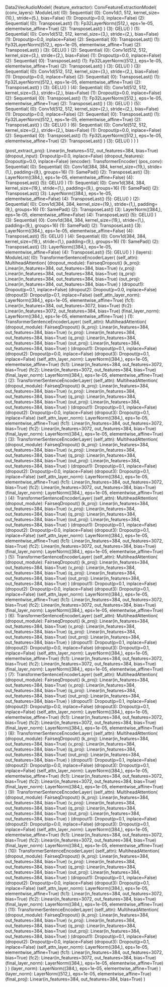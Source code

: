 Data2VecAudioModel(
  (feature_extractor): ConvFeatureExtractionModel(
    (conv_layers): ModuleList(
      (0): Sequential(
        (0): Conv1d(1, 512, kernel_size=(10,), stride=(5,), bias=False)
        (1): Dropout(p=0.0, inplace=False)
        (2): Sequential(
          (0): TransposeLast()
          (1): Fp32LayerNorm((512,), eps=1e-05, elementwise_affine=True)
          (2): TransposeLast()
        )
        (3): GELU()
      )
      (1): Sequential(
        (0): Conv1d(512, 512, kernel_size=(3,), stride=(2,), bias=False)
        (1): Dropout(p=0.0, inplace=False)
        (2): Sequential(
          (0): TransposeLast()
          (1): Fp32LayerNorm((512,), eps=1e-05, elementwise_affine=True)
          (2): TransposeLast()
        )
        (3): GELU()
      )
      (2): Sequential(
        (0): Conv1d(512, 512, kernel_size=(3,), stride=(2,), bias=False)
        (1): Dropout(p=0.0, inplace=False)
        (2): Sequential(
          (0): TransposeLast()
          (1): Fp32LayerNorm((512,), eps=1e-05, elementwise_affine=True)
          (2): TransposeLast()
        )
        (3): GELU()
      )
      (3): Sequential(
        (0): Conv1d(512, 512, kernel_size=(3,), stride=(2,), bias=False)
        (1): Dropout(p=0.0, inplace=False)
        (2): Sequential(
          (0): TransposeLast()
          (1): Fp32LayerNorm((512,), eps=1e-05, elementwise_affine=True)
          (2): TransposeLast()
        )
        (3): GELU()
      )
      (4): Sequential(
        (0): Conv1d(512, 512, kernel_size=(3,), stride=(2,), bias=False)
        (1): Dropout(p=0.0, inplace=False)
        (2): Sequential(
          (0): TransposeLast()
          (1): Fp32LayerNorm((512,), eps=1e-05, elementwise_affine=True)
          (2): TransposeLast()
        )
        (3): GELU()
      )
      (5): Sequential(
        (0): Conv1d(512, 512, kernel_size=(2,), stride=(2,), bias=False)
        (1): Dropout(p=0.0, inplace=False)
        (2): Sequential(
          (0): TransposeLast()
          (1): Fp32LayerNorm((512,), eps=1e-05, elementwise_affine=True)
          (2): TransposeLast()
        )
        (3): GELU()
      )
      (6): Sequential(
        (0): Conv1d(512, 512, kernel_size=(2,), stride=(2,), bias=False)
        (1): Dropout(p=0.0, inplace=False)
        (2): Sequential(
          (0): TransposeLast()
          (1): Fp32LayerNorm((512,), eps=1e-05, elementwise_affine=True)
          (2): TransposeLast()
        )
        (3): GELU()
      )
    )
  )
  
  (post_extract_proj): Linear(in_features=512, out_features=384, bias=True)
  (dropout_input): Dropout(p=0.0, inplace=False)
  (dropout_features): Dropout(p=0.0, inplace=False)
  (encoder): TransformerEncoder(
    (pos_conv): Sequential(
      (0): Sequential(
        (0): Conv1d(384, 384, kernel_size=(19,), stride=(1,), padding=(9,), groups=16)
        (1): SamePad()
        (2): TransposeLast()
        (3): LayerNorm((384,), eps=1e-05, elementwise_affine=False)
        (4): TransposeLast()
        (5): GELU()
      )
      (1): Sequential(
        (0): Conv1d(384, 384, kernel_size=(19,), stride=(1,), padding=(9,), groups=16)
        (1): SamePad()
        (2): TransposeLast()
        (3): LayerNorm((384,), eps=1e-05, elementwise_affine=False)
        (4): TransposeLast()
        (5): GELU()
      )
      (2): Sequential(
        (0): Conv1d(384, 384, kernel_size=(19,), stride=(1,), padding=(9,), groups=16)
        (1): SamePad()
        (2): TransposeLast()
        (3): LayerNorm((384,), eps=1e-05, elementwise_affine=False)
        (4): TransposeLast()
        (5): GELU()
      )
      (3): Sequential(
        (0): Conv1d(384, 384, kernel_size=(19,), stride=(1,), padding=(9,), groups=16)
        (1): SamePad()
        (2): TransposeLast()
        (3): LayerNorm((384,), eps=1e-05, elementwise_affine=False)
        (4): TransposeLast()
        (5): GELU()
      )
      (4): Sequential(
        (0): Conv1d(384, 384, kernel_size=(19,), stride=(1,), padding=(9,), groups=16)
        (1): SamePad()
        (2): TransposeLast()
        (3): LayerNorm((384,), eps=1e-05, elementwise_affine=False)
        (4): TransposeLast()
        (5): GELU()
      )
    )
    (layers): ModuleList(
      (0): TransformerSentenceEncoderLayer(
        (self_attn): MultiheadAttention(
          (dropout_module): FairseqDropout()
          (k_proj): Linear(in_features=384, out_features=384, bias=True)
          (v_proj): Linear(in_features=384, out_features=384, bias=True)
          (q_proj): Linear(in_features=384, out_features=384, bias=True)
          (out_proj): Linear(in_features=384, out_features=384, bias=True)
        )
        (dropout1): Dropout(p=0.1, inplace=False)
        (dropout2): Dropout(p=0.0, inplace=False)
        (dropout3): Dropout(p=0.1, inplace=False)
        (self_attn_layer_norm): LayerNorm((384,), eps=1e-05, elementwise_affine=True)
        (fc1): Linear(in_features=384, out_features=3072, bias=True)
        (fc2): Linear(in_features=3072, out_features=384, bias=True)
        (final_layer_norm): LayerNorm((384,), eps=1e-05, elementwise_affine=True)
      )
      (1): TransformerSentenceEncoderLayer(
        (self_attn): MultiheadAttention(
          (dropout_module): FairseqDropout()
          (k_proj): Linear(in_features=384, out_features=384, bias=True)
          (v_proj): Linear(in_features=384, out_features=384, bias=True)
          (q_proj): Linear(in_features=384, out_features=384, bias=True)
          (out_proj): Linear(in_features=384, out_features=384, bias=True)
        )
        (dropout1): Dropout(p=0.1, inplace=False)
        (dropout2): Dropout(p=0.0, inplace=False)
        (dropout3): Dropout(p=0.1, inplace=False)
        (self_attn_layer_norm): LayerNorm((384,), eps=1e-05, elementwise_affine=True)
        (fc1): Linear(in_features=384, out_features=3072, bias=True)
        (fc2): Linear(in_features=3072, out_features=384, bias=True)
        (final_layer_norm): LayerNorm((384,), eps=1e-05, elementwise_affine=True)
      )
      (2): TransformerSentenceEncoderLayer(
        (self_attn): MultiheadAttention(
          (dropout_module): FairseqDropout()
          (k_proj): Linear(in_features=384, out_features=384, bias=True)
          (v_proj): Linear(in_features=384, out_features=384, bias=True)
          (q_proj): Linear(in_features=384, out_features=384, bias=True)
          (out_proj): Linear(in_features=384, out_features=384, bias=True)
        )
        (dropout1): Dropout(p=0.1, inplace=False)
        (dropout2): Dropout(p=0.0, inplace=False)
        (dropout3): Dropout(p=0.1, inplace=False)
        (self_attn_layer_norm): LayerNorm((384,), eps=1e-05, elementwise_affine=True)
        (fc1): Linear(in_features=384, out_features=3072, bias=True)
        (fc2): Linear(in_features=3072, out_features=384, bias=True)
        (final_layer_norm): LayerNorm((384,), eps=1e-05, elementwise_affine=True)
      )
      (3): TransformerSentenceEncoderLayer(
        (self_attn): MultiheadAttention(
          (dropout_module): FairseqDropout()
          (k_proj): Linear(in_features=384, out_features=384, bias=True)
          (v_proj): Linear(in_features=384, out_features=384, bias=True)
          (q_proj): Linear(in_features=384, out_features=384, bias=True)
          (out_proj): Linear(in_features=384, out_features=384, bias=True)
        )
        (dropout1): Dropout(p=0.1, inplace=False)
        (dropout2): Dropout(p=0.0, inplace=False)
        (dropout3): Dropout(p=0.1, inplace=False)
        (self_attn_layer_norm): LayerNorm((384,), eps=1e-05, elementwise_affine=True)
        (fc1): Linear(in_features=384, out_features=3072, bias=True)
        (fc2): Linear(in_features=3072, out_features=384, bias=True)
        (final_layer_norm): LayerNorm((384,), eps=1e-05, elementwise_affine=True)
      )
      (4): TransformerSentenceEncoderLayer(
        (self_attn): MultiheadAttention(
          (dropout_module): FairseqDropout()
          (k_proj): Linear(in_features=384, out_features=384, bias=True)
          (v_proj): Linear(in_features=384, out_features=384, bias=True)
          (q_proj): Linear(in_features=384, out_features=384, bias=True)
          (out_proj): Linear(in_features=384, out_features=384, bias=True)
        )
        (dropout1): Dropout(p=0.1, inplace=False)
        (dropout2): Dropout(p=0.0, inplace=False)
        (dropout3): Dropout(p=0.1, inplace=False)
        (self_attn_layer_norm): LayerNorm((384,), eps=1e-05, elementwise_affine=True)
        (fc1): Linear(in_features=384, out_features=3072, bias=True)
        (fc2): Linear(in_features=3072, out_features=384, bias=True)
        (final_layer_norm): LayerNorm((384,), eps=1e-05, elementwise_affine=True)
      )
      (5): TransformerSentenceEncoderLayer(
        (self_attn): MultiheadAttention(
          (dropout_module): FairseqDropout()
          (k_proj): Linear(in_features=384, out_features=384, bias=True)
          (v_proj): Linear(in_features=384, out_features=384, bias=True)
          (q_proj): Linear(in_features=384, out_features=384, bias=True)
          (out_proj): Linear(in_features=384, out_features=384, bias=True)
        )
        (dropout1): Dropout(p=0.1, inplace=False)
        (dropout2): Dropout(p=0.0, inplace=False)
        (dropout3): Dropout(p=0.1, inplace=False)
        (self_attn_layer_norm): LayerNorm((384,), eps=1e-05, elementwise_affine=True)
        (fc1): Linear(in_features=384, out_features=3072, bias=True)
        (fc2): Linear(in_features=3072, out_features=384, bias=True)
        (final_layer_norm): LayerNorm((384,), eps=1e-05, elementwise_affine=True)
      )
      (6): TransformerSentenceEncoderLayer(
        (self_attn): MultiheadAttention(
          (dropout_module): FairseqDropout()
          (k_proj): Linear(in_features=384, out_features=384, bias=True)
          (v_proj): Linear(in_features=384, out_features=384, bias=True)
          (q_proj): Linear(in_features=384, out_features=384, bias=True)
          (out_proj): Linear(in_features=384, out_features=384, bias=True)
        )
        (dropout1): Dropout(p=0.1, inplace=False)
        (dropout2): Dropout(p=0.0, inplace=False)
        (dropout3): Dropout(p=0.1, inplace=False)
        (self_attn_layer_norm): LayerNorm((384,), eps=1e-05, elementwise_affine=True)
        (fc1): Linear(in_features=384, out_features=3072, bias=True)
        (fc2): Linear(in_features=3072, out_features=384, bias=True)
        (final_layer_norm): LayerNorm((384,), eps=1e-05, elementwise_affine=True)
      )
      (7): TransformerSentenceEncoderLayer(
        (self_attn): MultiheadAttention(
          (dropout_module): FairseqDropout()
          (k_proj): Linear(in_features=384, out_features=384, bias=True)
          (v_proj): Linear(in_features=384, out_features=384, bias=True)
          (q_proj): Linear(in_features=384, out_features=384, bias=True)
          (out_proj): Linear(in_features=384, out_features=384, bias=True)
        )
        (dropout1): Dropout(p=0.1, inplace=False)
        (dropout2): Dropout(p=0.0, inplace=False)
        (dropout3): Dropout(p=0.1, inplace=False)
        (self_attn_layer_norm): LayerNorm((384,), eps=1e-05, elementwise_affine=True)
        (fc1): Linear(in_features=384, out_features=3072, bias=True)
        (fc2): Linear(in_features=3072, out_features=384, bias=True)
        (final_layer_norm): LayerNorm((384,), eps=1e-05, elementwise_affine=True)
      )
      (8): TransformerSentenceEncoderLayer(
        (self_attn): MultiheadAttention(
          (dropout_module): FairseqDropout()
          (k_proj): Linear(in_features=384, out_features=384, bias=True)
          (v_proj): Linear(in_features=384, out_features=384, bias=True)
          (q_proj): Linear(in_features=384, out_features=384, bias=True)
          (out_proj): Linear(in_features=384, out_features=384, bias=True)
        )
        (dropout1): Dropout(p=0.1, inplace=False)
        (dropout2): Dropout(p=0.0, inplace=False)
        (dropout3): Dropout(p=0.1, inplace=False)
        (self_attn_layer_norm): LayerNorm((384,), eps=1e-05, elementwise_affine=True)
        (fc1): Linear(in_features=384, out_features=3072, bias=True)
        (fc2): Linear(in_features=3072, out_features=384, bias=True)
        (final_layer_norm): LayerNorm((384,), eps=1e-05, elementwise_affine=True)
      )
      (9): TransformerSentenceEncoderLayer(
        (self_attn): MultiheadAttention(
          (dropout_module): FairseqDropout()
          (k_proj): Linear(in_features=384, out_features=384, bias=True)
          (v_proj): Linear(in_features=384, out_features=384, bias=True)
          (q_proj): Linear(in_features=384, out_features=384, bias=True)
          (out_proj): Linear(in_features=384, out_features=384, bias=True)
        )
        (dropout1): Dropout(p=0.1, inplace=False)
        (dropout2): Dropout(p=0.0, inplace=False)
        (dropout3): Dropout(p=0.1, inplace=False)
        (self_attn_layer_norm): LayerNorm((384,), eps=1e-05, elementwise_affine=True)
        (fc1): Linear(in_features=384, out_features=3072, bias=True)
        (fc2): Linear(in_features=3072, out_features=384, bias=True)
        (final_layer_norm): LayerNorm((384,), eps=1e-05, elementwise_affine=True)
      )
      (10): TransformerSentenceEncoderLayer(
        (self_attn): MultiheadAttention(
          (dropout_module): FairseqDropout()
          (k_proj): Linear(in_features=384, out_features=384, bias=True)
          (v_proj): Linear(in_features=384, out_features=384, bias=True)
          (q_proj): Linear(in_features=384, out_features=384, bias=True)
          (out_proj): Linear(in_features=384, out_features=384, bias=True)
        )
        (dropout1): Dropout(p=0.1, inplace=False)
        (dropout2): Dropout(p=0.0, inplace=False)
        (dropout3): Dropout(p=0.1, inplace=False)
        (self_attn_layer_norm): LayerNorm((384,), eps=1e-05, elementwise_affine=True)
        (fc1): Linear(in_features=384, out_features=3072, bias=True)
        (fc2): Linear(in_features=3072, out_features=384, bias=True)
        (final_layer_norm): LayerNorm((384,), eps=1e-05, elementwise_affine=True)
      )
      (11): TransformerSentenceEncoderLayer(
        (self_attn): MultiheadAttention(
          (dropout_module): FairseqDropout()
          (k_proj): Linear(in_features=384, out_features=384, bias=True)
          (v_proj): Linear(in_features=384, out_features=384, bias=True)
          (q_proj): Linear(in_features=384, out_features=384, bias=True)
          (out_proj): Linear(in_features=384, out_features=384, bias=True)
        )
        (dropout1): Dropout(p=0.1, inplace=False)
        (dropout2): Dropout(p=0.0, inplace=False)
        (dropout3): Dropout(p=0.1, inplace=False)
        (self_attn_layer_norm): LayerNorm((384,), eps=1e-05, elementwise_affine=True)
        (fc1): Linear(in_features=384, out_features=3072, bias=True)
        (fc2): Linear(in_features=3072, out_features=384, bias=True)
        (final_layer_norm): LayerNorm((384,), eps=1e-05, elementwise_affine=True)
      )
    )
    (layer_norm): LayerNorm((384,), eps=1e-05, elementwise_affine=True)
  )
  (layer_norm): LayerNorm((512,), eps=1e-05, elementwise_affine=True)
  (final_proj): Linear(in_features=384, out_features=384, bias=True)
)